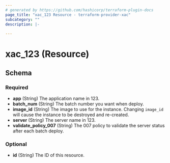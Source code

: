 ```yaml
---
# generated by https://github.com/hashicorp/terraform-plugin-docs
page_title: "xac_123 Resource - terraform-provider-xac"
subcategory: ""
description: |-
  
---
```


# xac_123 (Resource)





<!-- schema generated by tfplugindocs -->
## Schema

### Required

- **app** (String) The application name in 123.
- **batch_num** (String) The batch number you want when deploy.
- **image_id** (String) The image to use for the instance. Changing `image_id` will cause the instance to be destroyed and re-created.
- **server** (String) The server name in 123.
- **validate_policy_007** (String) The 007 policy to validate the server status after each batch deploy.

### Optional

- **id** (String) The ID of this resource.



